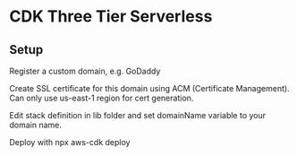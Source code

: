 # CDK Three Tier Serverless

## Setup

Register a custom domain, e.g. GoDaddy

Create SSL certificate for this domain using ACM (Certificate Management). Can only use us-east-1 region for cert generation.

Edit stack definition in lib folder and set domainName variable to your domain name.

Deploy with npx aws-cdk deploy